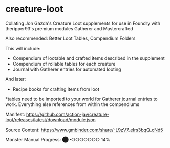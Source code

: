 # creature-loot
Collating Jon Gazda's Creature Loot supplements for use in Foundry with theripper93's premium modules Gatherer and Mastercrafted


Also recommended: Better Loot Tables, Compendium Folders

This will include:
- Compendium of lootable and crafted items described in the supplement
- Compendium of rollable tables for each creature
- Journal with Gatherer entries for automated looting

And later:
- Recipe books for crafting items from loot

*tables need to be imported to your world for Gatherer journal entries to work. Everything else references from within the compendiums

Manifest: https://github.com/action-jay/creature-loot/releases/latest/download/module.json

Source Content: https://www.gmbinder.com/share/-L9zV7_eIrs3bqQ_cNd5

Monster Manual Progress:
⬤◔○○○○○○○ 14%
